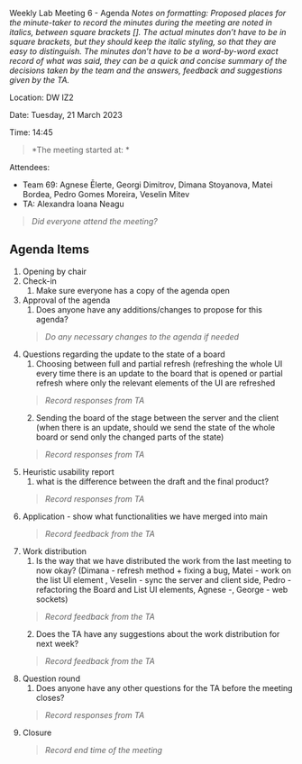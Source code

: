 Weekly Lab Meeting 6 - Agenda
*Notes on formatting:
Proposed places for the minute-taker to record the minutes during the meeting are noted in italics, between square brackets [].
The actual minutes don’t have to be in square brackets, but they should keep the italic styling, so that they are easy to distinguish.
The minutes don’t have to be a word-by-word exact record of what was said, they can be a quick and concise summary of the decisions taken by the team and the answers, feedback and suggestions given by the TA.*

Location: DW IZ2

Date: Tuesday, 21 March 2023

Time: 14:45
> *The meeting started at: *

Attendees:
- Team 69: Agnese Ēlerte, Georgi Dimitrov, Dimana Stoyanova, Matei Bordea, Pedro Gomes Moreira, Veselin Mitev
- TA: Alexandra Ioana Neagu

> *Did everyone attend the meeting?*

## Agenda Items
1. Opening by chair
2. Check-in
    1. Make sure everyone has a copy of the agenda open
3. Approval of the agenda
    1. Does anyone have any additions/changes to propose for this agenda?
   > *Do any necessary changes to the agenda if needed*
4. Questions regarding the update to the state of a board
   1. Choosing between full and partial refresh (refreshing the whole UI every time there is an update to the 
   board that is opened or partial refresh where only the relevant elements of the UI are refreshed
    > *Record responses from TA*
   2. Sending the board of the stage between the server and the client
      (when there is an update, should we send the state of the whole board or send only the changed parts of the state)
   > *Record responses from TA*
5. Heuristic usability report
   1. what is the difference between the draft and the final product?
   >*Record responses from TA*
6. Application - show what functionalities we have merged into main 
    >*Record feedback from the TA*
7. Work distribution
   1. Is the way that we have distributed the work from the last meeting to now okay?
      (Dimana - refresh method + fixing a bug, Matei - work on the list UI element , Veselin - sync the server and client side, 
       Pedro - refactoring the Board and List UI elements, Agnese -, George - web sockets)
   >*Record feedback from the TA*
   2. Does the TA have any suggestions about the work distribution for next week?
   >*Record feedback from the TA*
8. Question round
    1. Does anyone have any other questions for the TA before the meeting closes?
    > *Record responses from TA*
9. Closure
    > *Record end time of the meeting*
